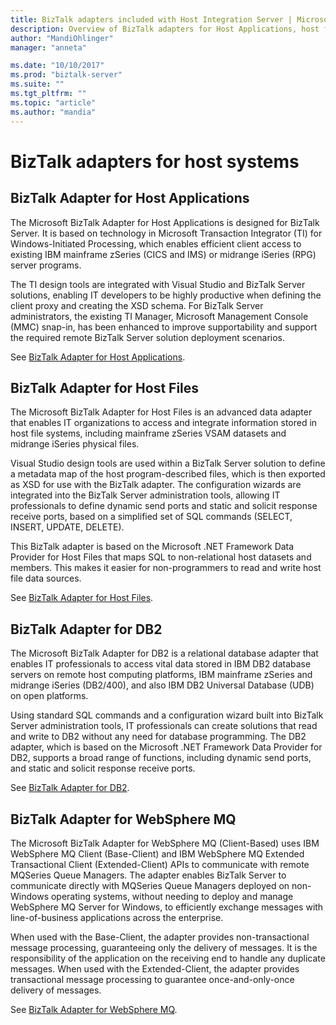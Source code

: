 ```yaml
---
title: BizTalk adapters included with Host Integration Server | Microsoft Docs
description: Overview of BizTalk adapters for Host Applications, host files, DB2, and WebSphere MQ included with HIS
author: "MandiOhlinger"
manager: "anneta"

ms.date: "10/10/2017"
ms.prod: "biztalk-server"
ms.suite: ""
ms.tgt_pltfrm: ""
ms.topic: "article"
ms.author: "mandia"
---
```


# BizTalk adapters for host systems


## BizTalk Adapter for Host Applications

The Microsoft BizTalk Adapter for Host Applications is designed for BizTalk Server. It is based on technology in Microsoft Transaction Integrator (TI) for Windows-Initiated Processing, which enables efficient client access to existing IBM mainframe zSeries (CICS and IMS) or midrange iSeries (RPG) server programs. 

The TI design tools are integrated with Visual Studio and BizTalk Server solutions, enabling IT developers to be highly productive when defining the client proxy and creating the XSD schema. For BizTalk Server administrators, the existing TI Manager, Microsoft Management Console (MMC) snap-in, has been enhanced to improve supportability and support the required remote BizTalk Server solution deployment scenarios.

See [BizTalk Adapter for Host Applications](https://msdn.microsoft.com/library/dn148497(BTS.80).aspx). 

## BizTalk Adapter for Host Files
The Microsoft BizTalk Adapter for Host Files is an advanced data adapter that enables IT organizations to access and integrate information stored in host file systems, including mainframe zSeries VSAM datasets and midrange iSeries physical files. 

Visual Studio design tools are used within a BizTalk Server solution to define a metadata map of the host program-described files, which is then exported as XSD for use with the BizTalk adapter. The configuration wizards are integrated into the BizTalk Server administration tools, allowing IT professionals to define dynamic send ports and static and solicit response receive ports, based on a simplified set of SQL commands (SELECT, INSERT, UPDATE, DELETE). 

This BizTalk adapter is based on the Microsoft .NET Framework Data Provider for Host Files that maps SQL to non-relational host datasets and members. This makes it easier for non-programmers to read and write host file data sources.

See [BizTalk Adapter for Host Files](https://msdn.microsoft.com/library/dn150042(BTS.80).aspx).

## BizTalk Adapter for DB2
The Microsoft BizTalk Adapter for DB2 is a relational database adapter that enables IT professionals to access vital data stored in IBM DB2 database servers on remote host computing platforms, IBM mainframe zSeries and midrange iSeries (DB2/400), and also IBM DB2 Universal Database (UDB) on open platforms. 

Using standard SQL commands and a configuration wizard built into BizTalk Server administration tools, IT professionals can create solutions that read and write to DB2 without any need for database programming. The DB2 adapter, which is based on the Microsoft .NET Framework Data Provider for DB2, supports a broad range of functions, including dynamic send ports, and static and solicit response receive ports.

See [BizTalk Adapter for DB2](https://msdn.microsoft.com/library/dn150160(BTS.80).aspx).

## BizTalk Adapter for WebSphere MQ
The Microsoft BizTalk Adapter for WebSphere MQ (Client-Based) uses IBM WebSphere MQ Client (Base-Client) and IBM WebSphere MQ Extended Transactional Client (Extended-Client) APIs to communicate with remote MQSeries Queue Managers. The adapter enables BizTalk Server to communicate directly with MQSeries Queue Managers deployed on non-Windows operating systems, without needing to deploy and manage WebSphere MQ Server for Windows, to efficiently exchange messages with line-of-business applications across the enterprise. 

When used with the Base-Client, the adapter provides non-transactional message processing, guaranteeing only the delivery of messages. It is the responsibility of the application on the receiving end to handle any duplicate messages. When used with the Extended-Client, the adapter provides transactional message processing to guarantee once-and-only-once delivery of messages.

See [BizTalk Adapter for WebSphere MQ](https://msdn.microsoft.com/library/dn191830(BTS.80).aspx).

